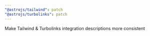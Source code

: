 ```yaml
---
"@astrojs/tailwind": patch
"@astrojs/turbolinks": patch
---
```


Make Tailwind & Turbolinks integration descriptions more consistent

